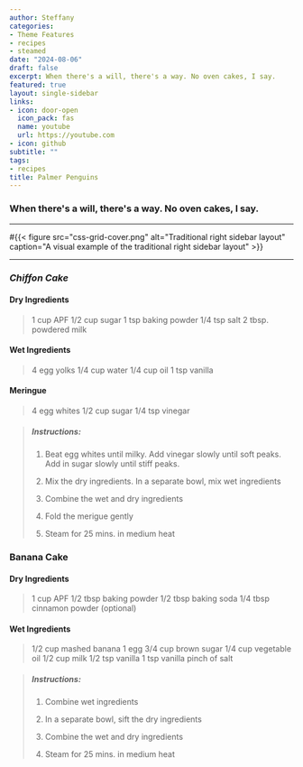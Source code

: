 ```yaml
---
author: Steffany
categories:
- Theme Features
- recipes
- steamed
date: "2024-08-06"
draft: false
excerpt: When there's a will, there's a way. No oven cakes, I say.
featured: true
layout: single-sidebar
links:
- icon: door-open
  icon_pack: fas
  name: youtube
  url: https://youtube.com
- icon: github
subtitle: ""
tags:
- recipes
title: Palmer Penguins
---
```


### When there's a will, there's a way. No oven cakes, I say.


---


#{{< figure src="css-grid-cover.png" alt="Traditional right sidebar layout" caption="A visual example of the traditional right sidebar layout" >}}

---

### <dfn title="I have yet to perfect this">Chiffon Cake</dfn>

#### Dry Ingredients

>1 cup APF
>1/2 cup sugar
>1 tsp baking powder
>1/4 tsp salt
>2 tbsp. powdered milk

#### Wet Ingredients

> 4 egg yolks
> 1/4 cup water
> 1/4 cup oil
> 1 tsp vanilla

#### Meringue

> 4 egg whites
> 1/2 cup sugar
> 1/4 tsp vinegar

> ##### Instructions:
>
> 1. Beat egg whites until milky. Add vinegar slowly until soft peaks. Add in sugar slowly until stiff peaks.
>
> 2. Mix the dry ingredients. In a separate bowl, mix wet ingredients
>
> 3. Combine the wet and dry ingredients
>
> 4. Fold the merigue gently
>
> 5. Steam for 25 mins. in medium heat


### Banana Cake

#### Dry Ingredients

>1 cup APF
>1/2 tbsp baking powder
>1/2 tbsp baking soda
>1/4 tbsp cinnamon powder (optional)


#### Wet Ingredients

>1/2 cup mashed banana 
>1 egg
>3/4 cup brown sugar
>1/4 cup vegetable oil 
>1/2 cup milk
>1/2 tsp vanilla
>1 tsp vanilla
>pinch of salt

> ##### Instructions:
>
> 1. Combine wet ingredients
>
> 2. In a separate bowl, sift the dry ingredients
>
> 3. Combine the wet and dry ingredients
>
> 4. Steam for 25 mins. in medium heat


